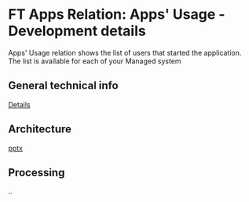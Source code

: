 # FT Apps Relation: Apps' Usage - Development details

Apps' Usage relation shows the list of users that started the application. The list is available for each of your Managed system

## General technical info
[Details](/tech/ft-apps-rel-appsusage)

## Architecture
[pptx](dev/arch/ft-apps-rel-appsusage.pptx)

## Processing
..


